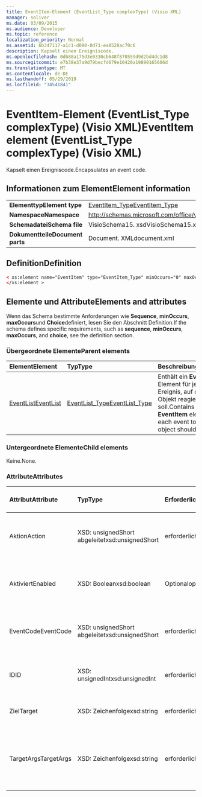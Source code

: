 ```yaml
---
title: EventItem-Element (EventList_Type complexType) (Visio XML)
manager: soliver
ms.date: 03/09/2015
ms.audience: Developer
ms.topic: reference
localization_priority: Normal
ms.assetid: 6b347117-a1c1-d090-0d71-ea8528ac70c6
description: Kapselt einen Ereigniscode.
ms.openlocfilehash: 0db88a175d3e0330cb648f870559d9d2bd4dc1d8
ms.sourcegitcommit: e7b38e37a9d79becfd679e10420a19890165606d
ms.translationtype: MT
ms.contentlocale: de-DE
ms.lasthandoff: 05/29/2019
ms.locfileid: "34541841"
---
```

# <a name="eventitem-element-eventlisttype-complextype-visio-xml"></a><span data-ttu-id="7f50c-103">EventItem-Element (EventList_Type complexType) (Visio XML)</span><span class="sxs-lookup"><span data-stu-id="7f50c-103">EventItem element (EventList_Type complexType) (Visio XML)</span></span>

<span data-ttu-id="7f50c-104">Kapselt einen Ereigniscode.</span><span class="sxs-lookup"><span data-stu-id="7f50c-104">Encapsulates an event code.</span></span>
  
## <a name="element-information"></a><span data-ttu-id="7f50c-105">Informationen zum Element</span><span class="sxs-lookup"><span data-stu-id="7f50c-105">Element information</span></span>

|||
|:-----|:-----|
|<span data-ttu-id="7f50c-106">**Elementtyp**</span><span class="sxs-lookup"><span data-stu-id="7f50c-106">**Element type**</span></span> <br/> |[<span data-ttu-id="7f50c-107">EventItem_Type</span><span class="sxs-lookup"><span data-stu-id="7f50c-107">EventItem_Type</span></span>](eventitem_type-complextypevisio-xml.md) <br/> |
|<span data-ttu-id="7f50c-108">**Namespace**</span><span class="sxs-lookup"><span data-stu-id="7f50c-108">**Namespace**</span></span> <br/> |http://schemas.microsoft.com/office/visio/2012/main  <br/> |
|<span data-ttu-id="7f50c-109">**Schemadatei**</span><span class="sxs-lookup"><span data-stu-id="7f50c-109">**Schema file**</span></span> <br/> |<span data-ttu-id="7f50c-110">VisioSchema15. xsd</span><span class="sxs-lookup"><span data-stu-id="7f50c-110">VisioSchema15.xsd</span></span>  <br/> |
|<span data-ttu-id="7f50c-111">**Dokumentteile**</span><span class="sxs-lookup"><span data-stu-id="7f50c-111">**Document parts**</span></span> <br/> |<span data-ttu-id="7f50c-112">Document. XML</span><span class="sxs-lookup"><span data-stu-id="7f50c-112">document.xml</span></span>  <br/> |
   
## <a name="definition"></a><span data-ttu-id="7f50c-113">Definition</span><span class="sxs-lookup"><span data-stu-id="7f50c-113">Definition</span></span>

```XML
< xs:element name="EventItem" type="EventItem_Type" minOccurs="0" maxOccurs="unbounded" >
</xs:element >
```

## <a name="elements-and-attributes"></a><span data-ttu-id="7f50c-114">Elemente und Attribute</span><span class="sxs-lookup"><span data-stu-id="7f50c-114">Elements and attributes</span></span>

<span data-ttu-id="7f50c-115">Wenn das Schema bestimmte Anforderungen wie **Sequence**, **minOccurs**, **maxOccurs**und **Choice**definiert, lesen Sie den Abschnitt Definition.</span><span class="sxs-lookup"><span data-stu-id="7f50c-115">If the schema defines specific requirements, such as **sequence**, **minOccurs**, **maxOccurs**, and **choice**, see the definition section.</span></span> 
  
### <a name="parent-elements"></a><span data-ttu-id="7f50c-116">Übergeordnete Elemente</span><span class="sxs-lookup"><span data-stu-id="7f50c-116">Parent elements</span></span>

|<span data-ttu-id="7f50c-117">**Element**</span><span class="sxs-lookup"><span data-stu-id="7f50c-117">**Element**</span></span>|<span data-ttu-id="7f50c-118">**Typ**</span><span class="sxs-lookup"><span data-stu-id="7f50c-118">**Type**</span></span>|<span data-ttu-id="7f50c-119">**Beschreibung**</span><span class="sxs-lookup"><span data-stu-id="7f50c-119">**Description**</span></span>|
|:-----|:-----|:-----|
|[<span data-ttu-id="7f50c-120">EventList</span><span class="sxs-lookup"><span data-stu-id="7f50c-120">EventList</span></span>](eventlist-element-visiodocument_type-complextypevisio-xml.md) <br/> |[<span data-ttu-id="7f50c-121">EventList_Type</span><span class="sxs-lookup"><span data-stu-id="7f50c-121">EventList_Type</span></span>](eventlist_type-complextypevisio-xml.md) <br/> |<span data-ttu-id="7f50c-122">Enthält ein **EventItem** -Element für jedes Ereignis, auf das ein Objekt reagieren soll.</span><span class="sxs-lookup"><span data-stu-id="7f50c-122">Contains an **EventItem** element for each event to which an object should respond.</span></span>  <br/> |
   
### <a name="child-elements"></a><span data-ttu-id="7f50c-123">Untergeordnete Elemente</span><span class="sxs-lookup"><span data-stu-id="7f50c-123">Child elements</span></span>

<span data-ttu-id="7f50c-124">Keine.</span><span class="sxs-lookup"><span data-stu-id="7f50c-124">None.</span></span>
  
### <a name="attributes"></a><span data-ttu-id="7f50c-125">Attribute</span><span class="sxs-lookup"><span data-stu-id="7f50c-125">Attributes</span></span>

|<span data-ttu-id="7f50c-126">**Attribut**</span><span class="sxs-lookup"><span data-stu-id="7f50c-126">**Attribute**</span></span>|<span data-ttu-id="7f50c-127">**Typ**</span><span class="sxs-lookup"><span data-stu-id="7f50c-127">**Type**</span></span>|<span data-ttu-id="7f50c-128">**Erforderlich**</span><span class="sxs-lookup"><span data-stu-id="7f50c-128">**Required**</span></span>|<span data-ttu-id="7f50c-129">**Beschreibung**</span><span class="sxs-lookup"><span data-stu-id="7f50c-129">**Description**</span></span>|<span data-ttu-id="7f50c-130">**Mögliche Werte**</span><span class="sxs-lookup"><span data-stu-id="7f50c-130">**Possible values**</span></span>|
|:-----|:-----|:-----|:-----|:-----|
|<span data-ttu-id="7f50c-131">Aktion</span><span class="sxs-lookup"><span data-stu-id="7f50c-131">Action</span></span>  <br/> |<span data-ttu-id="7f50c-132">XSD: unsignedShort abgeleitet</span><span class="sxs-lookup"><span data-stu-id="7f50c-132">xsd:unsignedShort</span></span>  <br/> |<span data-ttu-id="7f50c-133">erforderlich</span><span class="sxs-lookup"><span data-stu-id="7f50c-133">required</span></span>  <br/> |<span data-ttu-id="7f50c-134">Gibt den Aktionscode des übergeordneten **EventItem** -Elements an.</span><span class="sxs-lookup"><span data-stu-id="7f50c-134">Specifies the action code of the parent **EventItem** element.</span></span>  <br/> |<span data-ttu-id="7f50c-135">Werte des XSD: unsignedShort abgeleitet-Typs.</span><span class="sxs-lookup"><span data-stu-id="7f50c-135">Values of the xsd:unsignedShort type.</span></span>  <br/> |
|<span data-ttu-id="7f50c-136">Aktiviert</span><span class="sxs-lookup"><span data-stu-id="7f50c-136">Enabled</span></span>  <br/> |<span data-ttu-id="7f50c-137">XSD: Boolean</span><span class="sxs-lookup"><span data-stu-id="7f50c-137">xsd:boolean</span></span>  <br/> |<span data-ttu-id="7f50c-138">Optional</span><span class="sxs-lookup"><span data-stu-id="7f50c-138">optional</span></span>  <br/> |<span data-ttu-id="7f50c-139">Stellt ein Flag dar, das angibt, ob das Ereignis aktiviert oder deaktiviert ist.</span><span class="sxs-lookup"><span data-stu-id="7f50c-139">Represents a flag indicating if the event is enabled or disabled.</span></span>  <br/> |<span data-ttu-id="7f50c-140">Werte des XSD: Boolean-Typs.</span><span class="sxs-lookup"><span data-stu-id="7f50c-140">Values of the xsd:boolean type.</span></span>  <br/> |
|<span data-ttu-id="7f50c-141">EventCode</span><span class="sxs-lookup"><span data-stu-id="7f50c-141">EventCode</span></span>  <br/> |<span data-ttu-id="7f50c-142">XSD: unsignedShort abgeleitet</span><span class="sxs-lookup"><span data-stu-id="7f50c-142">xsd:unsignedShort</span></span>  <br/> |<span data-ttu-id="7f50c-143">erforderlich</span><span class="sxs-lookup"><span data-stu-id="7f50c-143">required</span></span>  <br/> |<span data-ttu-id="7f50c-144">Ein Code, der das Ereignis angibt, das das Add-on auslöst.</span><span class="sxs-lookup"><span data-stu-id="7f50c-144">A code indicating the event that triggers the add-on.</span></span>  <br/> |<span data-ttu-id="7f50c-145">Werte des XSD: unsignedShort abgeleitet-Typs.</span><span class="sxs-lookup"><span data-stu-id="7f50c-145">Values of the xsd:unsignedShort type.</span></span>  <br/> |
|<span data-ttu-id="7f50c-146">ID</span><span class="sxs-lookup"><span data-stu-id="7f50c-146">ID</span></span>  <br/> |<span data-ttu-id="7f50c-147">XSD: unsignedInt</span><span class="sxs-lookup"><span data-stu-id="7f50c-147">xsd:unsignedInt</span></span>  <br/> |<span data-ttu-id="7f50c-148">erforderlich</span><span class="sxs-lookup"><span data-stu-id="7f50c-148">required</span></span>  <br/> |<span data-ttu-id="7f50c-149">Die ID des Ereignisses.</span><span class="sxs-lookup"><span data-stu-id="7f50c-149">The ID of the event.</span></span>  <br/> |<span data-ttu-id="7f50c-150">Werte des XSD: unsignedInt-Typs.</span><span class="sxs-lookup"><span data-stu-id="7f50c-150">Values of the xsd:unsignedInt type.</span></span>  <br/> |
|<span data-ttu-id="7f50c-151">Ziel</span><span class="sxs-lookup"><span data-stu-id="7f50c-151">Target</span></span>  <br/> |<span data-ttu-id="7f50c-152">XSD: Zeichenfolge</span><span class="sxs-lookup"><span data-stu-id="7f50c-152">xsd:string</span></span>  <br/> |<span data-ttu-id="7f50c-153">erforderlich</span><span class="sxs-lookup"><span data-stu-id="7f50c-153">required</span></span>  <br/> |<span data-ttu-id="7f50c-154">Gibt das Ziel eines Ereignisses an.</span><span class="sxs-lookup"><span data-stu-id="7f50c-154">Specifies the target of an event.</span></span>  <br/> |<span data-ttu-id="7f50c-155">Werte des Typs XSD: String.</span><span class="sxs-lookup"><span data-stu-id="7f50c-155">Values of the xsd:string type.</span></span>  <br/> |
|<span data-ttu-id="7f50c-156">TargetArgs</span><span class="sxs-lookup"><span data-stu-id="7f50c-156">TargetArgs</span></span>  <br/> |<span data-ttu-id="7f50c-157">XSD: Zeichenfolge</span><span class="sxs-lookup"><span data-stu-id="7f50c-157">xsd:string</span></span>  <br/> |<span data-ttu-id="7f50c-158">erforderlich</span><span class="sxs-lookup"><span data-stu-id="7f50c-158">required</span></span>  <br/> |<span data-ttu-id="7f50c-159">Gibt eine Zeichenfolge mit Argumenten an, die an das Ziel eines Ereignisses gesendet werden.</span><span class="sxs-lookup"><span data-stu-id="7f50c-159">Specifies a string containing arguments to be sent to the target of an event.</span></span>  <br/> |<span data-ttu-id="7f50c-160">Werte des Typs XSD: String.</span><span class="sxs-lookup"><span data-stu-id="7f50c-160">Values of the xsd:string type.</span></span>  <br/> |
   

